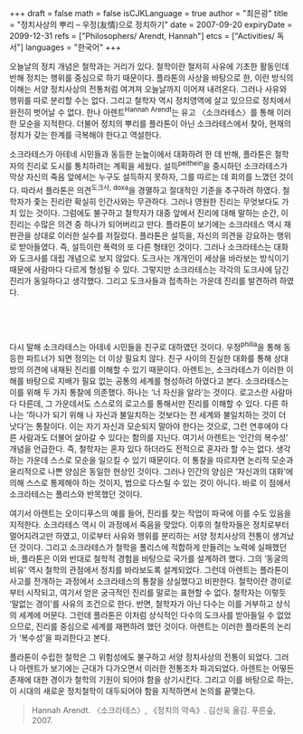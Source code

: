 +++
draft = false
math = false
isCJKLanguage = true
author = "최은광"
title = "정치사상의 뿌리 – 우정(友情)으로 정치하기"
date = 2007-09-20
expiryDate = 2099-12-31
refs = ["Philosophers/ Arendt, Hannah"]
etcs = ["Activities/ 독서"]
languages = "한국어"
+++

오늘날의 정치 개념은 철학과는 거리가 있다. 철학이란 철저히 사유에 기초한 활동인데 반해 정치는 행위를 중심으로 하기 때문이다. 플라톤의 사상을 바탕으로 한, 이런 방식의 이해는 서양 정치사상의 전통처럼 여겨져 오늘날까지 이어져 내려온다. 그러나 사유와 행위를 따로 분리할 수는 없다. 그리고 철학자 역시 정치영역에 살고 있으므로 정치에서 완전히 벗어날 수 없다. 한나 아렌트<sup>Hannah Arendt</sup>는 유고 〈소크라테스〉를 통해 이러한 모순을 지적한다. 더불어 정치의 뿌리를 플라톤이 아닌 소크라테스에서 찾아, 현재의 정치가 갖는 한계를 극복해야 한다고 역설한다.

소크라테스가 아테네 시민들과 동등한 눈높이에서 대화하려 한 데 반해, 플라톤은 철학자의 진리로 도시를 통치하려는 계획을 세웠다. 설득<sup>peithein</sup>을 중시하던 소크라테스가 막상 자신의 죽음 앞에서는 누구도 설득하지 못하자, 그를 따르는 데 회의를 느꼈던 것이다. 따라서 플라톤은 의견<sup>도크사, doxa</sup>을 경멸하고 절대적인 기준을 추구하려 하였다. 철학자가 좇는 진리란 확실히 인간사와는 무관하다. 그러나 영원한 진리는 무엇보다도 가치 있는 것이다. 그럼에도 불구하고 철학자가 대중 앞에서 진리에 대해 말하는 순간, 이 진리는 수많은 의견 중 하나가 되어버리고 만다. 플라톤이 보기에는 소크라테스 역시 재판관을 상대로 이러한 실수를 저질렀다. 플라톤은 설득을, 자신의 의견을 강요하는 행위로 받아들였다. 즉, 설득이란 폭력의 또 다른 형태인 것이다. 그러나 소크라테스는 대화와 도크사를 대립 개념으로 보지 않았다. 도크사는 개개인이 세상을 바라보는 방식이기 때문에 사람마다 다르게 형성될 수 있다. 그렇지만 소크라테스는 각각의 도크사에 담긴 진리가 동일하다고 생각했다. 그리고 도크사들과 접촉하는 가운데 진리를 발견하려 하였다.

<br>

<script async src="https://pagead2.googlesyndication.com/pagead/js/adsbygoogle.js?client=ca-pub-2618164900782657"
     crossorigin="anonymous"></script>
<ins class="adsbygoogle"
     style="display:block; text-align:center;"
     data-ad-layout="in-article"
     data-ad-format="fluid"
     data-ad-client="ca-pub-2618164900782657"
     data-ad-slot="9803941047"></ins>
<script>
     (adsbygoogle = window.adsbygoogle || []).push({});
</script>

<br>

다시 말해 소크라테스는 아테네 시민들을 친구로 대하였던 것이다. 우정<sup>philia</sup>을 통해 동등한 파트너가 되면 정의는 더 이상 필요치 않다. 친구 사이의 진실한 대화를 통해 상대방의 의견에 내재된 진리를 이해할 수 있기 때문이다. 아렌트는, 소크라테스가 이러한 이해를 바탕으로 지배가 필요 없는 공통의 세계를 형성하려 하였다고 본다. 소크라테스는 이를 위해 두 가지 통찰에 의존했다. 하나는 ‘너 자신을 알라’는 것이다. 로고스란 사람마다 다른데, 그 가운데서도 스스로의 로고스를 통해서만 진리를 이해할 수 있다. 다른 하나는 ‘하나가 되기 위해 나 자신과 불일치하는 것보다는 전 세계와 불일치하는 것이 더 낫다’는 통찰이다. 이는 자기 자신과 모순되지 말아야 한다는 것으로, 그런 연후에야 다른 사람과도 더불어 살아갈 수 있다는 함의를 지닌다. 여기서 아렌트는 ‘인간의 복수성’ 개념을 언급한다. 즉, 철학자는 혼자 있다 하더라도 전적으로 혼자라 할 수는 없다. 생각하는 가운데 스스로 모순을 일으킬 수 있기 때문이다. 이 통찰을 따르자면 논리적 모순과 윤리적으로 나쁜 양심은 동일한 현상인 것이다. 그러나 인간의 양심은 ‘자신과의 대화’에 의해 스스로 통제해야 하는 것이지, 법으로 다스릴 수 있는 것이 아니다. 바로 이 점에서 소크라테스는 폴리스와 반목했던 것이다.

여기서 아렌트는 오이디푸스의 예를 들어, 진리를 찾는 작업이 파국에 이를 수도 있음을 지적한다. 소크라테스 역시 이 과정에서 죽음을 맞았다. 이후의 철학자들은 정치로부터 멀어지려고만 하였고, 이로부터 사유와 행위를 분리하는 서양 정치사상의 전통이 생겨났던 것이다. 그리고 소크라테스가 철학을 폴리스에 적합하게 만들려는 노력에 실패했던 바, 플라톤은 이와 반대로 철학적 경험을 바탕으로 국가를 설계하려 했다. 그의 ‘동굴의 비유’ 역시 철학의 관점에서 정치를 바라보도록 설계되었다. 그런데 아렌트는 플라톤이 사고를 전개하는 과정에서 소크라테스의 통찰을 상실했다고 비판한다. 철학이란 경이로부터 시작되고, 여기서 얻은 궁극적인 진리를 말로는 표현할 수 없다. 철학자는 이렇듯 ‘말없는 경이’를 사유의 조건으로 한다. 반면, 철학자가 아닌 다수는 이를 거부하고 상식의 세계에 머문다. 그런데 플라톤은 이처럼 상식적인 다수의 도크사를 받아들일 수 없었으므로, 진리를 중심으로 세계를 재편하려 했던 것이다. 아렌트는 이러한 플라톤의 논리가 ‘복수성’을 파괴한다고 본다.

플라톤이 수립한 철학은 그 위험성에도 불구하고 서양 정치사상의 전통이 되었다. 그러나 아렌트가 보기에는 근대가 다가오면서 이러한 전통조차 파괴되었다. 아렌트는 어떻든 존재에 대한 경이가 철학의 기원이 되어야 함을 상기시킨다. 그리고 이를 바탕으로 하는, 이 시대의 새로운 정치철학이 대두되어야 함을 지적하면서 논의를 끝맺는다.

> Hannah Arendt. 〈소크라테스〉, 《정치의 약속》. 김선욱 옮김. 푸른숲, 2007.

#
